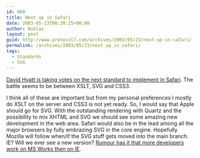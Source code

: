 ```yaml
---
id: 960
title: Next up in Safari
date: 2003-05-23T00:20:25+00:00
author: Niklas
layout: post
guid: http://www.protocol7.com/archives/2003/05/23/next-up-in-safari/
permalink: /archives/2003/05/23/next_up_in_safari/
tags:
  - Standards
  - SVG
---
```

<div class='microid-09e0a63450e20d96b5e0adf020e6fd3c9600968a'>
  <p>
    <a href="http://www.mozillazine.org/weblogs/hyatt/archives/2003_05.html#003340">David Hyatt is taking votes on the next standard to implement in Safari</a>. The battle seems to be between XSLT, SVG and CSS3.
  </p>
  
  <p>
    I think all of these are important but from my personal preferences I mostly do XSLT on the server and CSS3 is not yet ready. So, I would say that Apple should go for SVG. With the outstanding rendering with Quartz and the possibility to mix XHTML and SVG we should see some amazing new development in the web area. Safari would also be in the lead among all the major browsers by fully embrazing SVG in the core engine. Hopefully Mozilla will follow when/if the SVG stuff gets moved into the main branch. IE? Will we ever see a new version? <a href="http://radio.weblogs.com/0117167/2003/05/17.html#a305">Rumour has it that more developers work on MS Works then on IE</a>.
  </p>
</div>